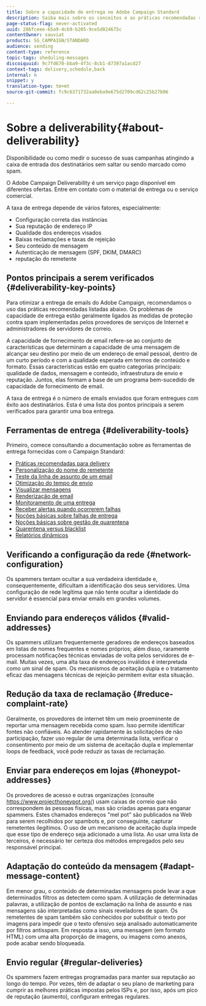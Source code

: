```yaml
---
title: Sobre a capacidade de entrega no Adobe Campaign Standard
description: Saiba mais sobre os conceitos e as práticas recomendadas relacionadas à entrega, bem como sobre as ferramentas oferecidas pelo Adobe Campaign Standard para otimizar o envio de entregas.
page-status-flag: never-activated
uuid: 286fceee-65a9-4cb9-b205-9ce5d024675c
contentOwner: sauviat
products: SG_CAMPAIGN/STANDARD
audience: sending
content-type: reference
topic-tags: sheduling-messages
discoiquuid: 9c7fd670-bba9-4f3c-8cb1-87397a1acd27
context-tags: delivery,schedule,back
internal: n
snippet: y
translation-type: tm+mt
source-git-commit: fc9c6371732aa0eba9e675d2709cd62c25b27b96

---
```



# Sobre a deliverability{#about-deliverability}

Disponibilidade ou como medir o sucesso de suas campanhas atingindo a caixa de entrada dos destinatários sem saltar ou sendo marcado como spam.

O Adobe Campaign Deliverability é um serviço pago disponível em diferentes ofertas. Entre em contato com o material de entrega ou o serviço comercial.

A taxa de entrega depende de vários fatores, especialmente:

* Configuração correta das instâncias
* Sua reputação de endereço IP
* Qualidade dos endereços visados
* Baixas reclamações e taxas de rejeição
* Seu conteúdo de mensagem
* Autenticação de mensagem (SPF, DKIM, DMARC)
* reputação do remetente

## Pontos principais a serem verificados {#deliverability-key-points}

Para otimizar a entrega de emails do Adobe Campaign, recomendamos o uso das práticas recomendadas listadas abaixo. Os problemas de capacidade de entrega estão geralmente ligados às medidas de proteção contra spam implementadas pelos provedores de serviços de Internet e administradores de servidores de correio.

A capacidade de fornecimento de email refere-se ao conjunto de características que determinam a capacidade de uma mensagem de alcançar seu destino por meio de um endereço de email pessoal, dentro de um curto período e com a qualidade esperada em termos de conteúdo e formato. Essas características estão em quatro categorias principais: qualidade de dados, mensagem e conteúdo, infraestrutura de envio e reputação. Juntos, elas formam a base de um programa bem-sucedido de capacidade de fornecimento de email.

A taxa de entrega é o número de emails enviados que foram entregues com êxito aos destinatários.
Esta é uma lista dos pontos principais a serem verificados para garantir uma boa entrega.

## Ferramentas de entrega {#deliverability-tools}

Primeiro, comece consultando a documentação sobre as ferramentas de entrega fornecidas com o Campaign Standard:
* [Práticas recomendadas para delivery](https://helpx.adobe.com/campaign/kb/delivery-best-practices.html)
* [Personalização do nome do remetente](../../designing/using/personalization.md#personalizing-the-sender)
* [Teste da linha de assunto de um email](../../sending/using/testing-subject-line-email.md)
* [Otimização do tempo de envio](../../sending/using/optimizing-the-sending-time.md)
* [Visualizar mensagens](../../sending/using/previewing-messages.md)
* [Renderização de email](../../sending/using/email-rendering.md)
* [Monitoramento de uma entrega](../../sending/using/monitoring-a-delivery.md)
* [Receber alertas quando ocorrerem falhas](../../sending/using/receiving-alerts-when-failures-happen.md)
* [Noções básicas sobre falhas de entrega](../../sending/using/understanding-delivery-failures.md)
* [Noções básicas sobre gestão de quarentena](../../sending/using/understanding-quarantine-management.md)
* [Quarentena versus blacklist](../../sending/using/understanding-quarantine-management.md#quarantine-vs-blacklisting)
* [Relatórios dinâmicos](../../reporting/using/about-dynamic-reports.md)

## Verificando a configuração da rede {#network-configuration}

Os spammers tentam ocultar a sua verdadeira identidade e, consequentemente, dificultam a identificação dos seus servidores. Uma configuração de rede legítima que não tente ocultar a identidade do servidor é essencial para enviar emails em grandes volumes.

## Enviando para endereços válidos {#valid-addresses}

Os spammers utilizam frequentemente geradores de endereços baseados em listas de nomes frequentes e nomes próprios; além disso, raramente processam notificações técnicas enviadas de volta pelos servidores de e-mail. Muitas vezes, uma alta taxa de endereços inválidos é interpretada como um sinal de spam. Os mecanismos de aceitação dupla e o tratamento eficaz das mensagens técnicas de rejeição permitem evitar esta situação.

## Redução da taxa de reclamação {#reduce-complaint-rate}

Geralmente, os provedores de internet têm um meio proeminente de reportar uma mensagem recebida como spam. Isso permite identificar fontes não confiáveis. Ao atender rapidamente às solicitações de não participação, fazer uso regular de uma determinada lista, verificar o consentimento por meio de um sistema de aceitação dupla e implementar loops de feedback, você pode reduzir as taxas de reclamação.

## Enviar para endereços em lojas {#honeypot-addresses}

Os provedores de acesso e outras organizações (consulte https://www.projecthoneypot.org/) usam caixas de correio que não correspondem às pessoas físicas, mas são criadas apenas para enganar spammers. Estes chamados endereços "mel pot" são publicados na Web para serem recolhidos por spambots e, por conseguinte, capturar remetentes ilegítimos. O uso de um mecanismo de aceitação dupla impede que esse tipo de endereço seja adicionado a uma lista. Ao usar uma lista de terceiros, é necessário ter certeza dos métodos empregados pelo seu responsável principal.

## Adaptação do conteúdo da mensagem {#adapt-message-content}

Em menor grau, o conteúdo de determinadas mensagens pode levar a que determinados filtros as detectem como spam. A utilização de determinadas palavras, a utilização de pontos de exclamação na linha de assunto e nas mensagens são interpretadas como sinais reveladores de spam. Os remetentes de spam também são conhecidos por substituir o texto por imagens para impedir que o texto ofensivo seja analisado automaticamente por filtros antisspam. Em resposta a isso, uma mensagem (em formato HTML) com uma alta proporção de imagens, ou imagens como anexos, pode acabar sendo bloqueada.

## Envio regular {#regular-deliveries}

Os spammers fazem entregas programadas para manter sua reputação ao longo do tempo. Por vezes, têm de adaptar o seu plano de marketing para cumprir as melhores práticas impostas pelos ISPs e, por isso, após um pico de reputação (aumento), configuram entregas regulares.
